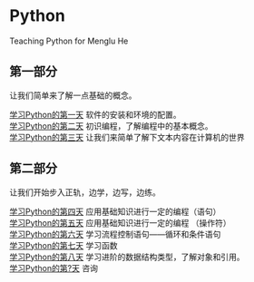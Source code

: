 # Python
Teaching Python for Menglu He

## 第一部分

让我们简单来了解一点基础的概念。

[学习Python的第一天](Tutorial/Guide01.md) 软件的安装和环境的配置。  
[学习Python的第二天](Tutorial/Guide02.md) 初识编程，了解编程中的基本概念。  
[学习Python的第三天](Tutorial/Guide03.md) 让我们来简单了解下文本内容在计算机的世界

## 第二部分

让我们开始步入正轨，边学，边写，边练。

[学习Python的第四天](Tutorial/Guide04.md) 应用基础知识进行一定的编程（语句）  
[学习Python的第五天](Tutorial/Guide05.md) 应用基础知识进行一定的编程  （操作符）  
[学习Python的第六天](Tutorial/Guide06.md) 学习流程控制语句——循环和条件语句  
[学习Python的第七天](Tutorial/Guide07.md) 学习函数  
[学习Python的第八天](Tutorial/Guide08.md) 学习进阶的数据结构类型，了解对象和引用。  
[学习Python的第?天](Tutorial/Guide09.md) 咨询